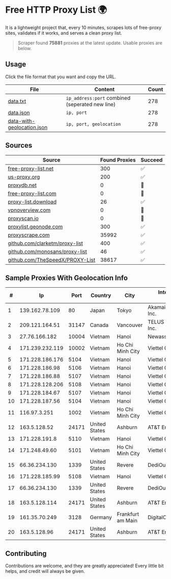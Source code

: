 
# Free HTTP Proxy List 🌍

It is a lightweight project that, every 10 minutes, scrapes lots of free-proxy sites, validates if it works, and serves a clean proxy list.


> Scraper found **75881** proxies at the latest update. Usable proxies are below.

## Usage

Click the file format that you want and copy the URL.


|File|Content|Count|
|----|-------|-----|
|[data.txt](https://raw.githubusercontent.com/themiralay/Proxy-List-World/master/data.txt)|`ip_address:port` combined (seperated new line)|278|
|[data.json](https://raw.githubusercontent.com/themiralay/Proxy-List-World/master/data.json)|`ip, port`|278|
|[data-with-geolocation.json](https://raw.githubusercontent.com/themiralay/Proxy-List-World/master/data-with-geolocation.json)|`ip, port, geolocation`|278|

## Sources

|Source|Found Proxies|Succeed|
|------|-------------|-------|
|[free-proxy-list.net](https://free-proxy-list.net)|300|✅|
|[us-proxy.org](https://www.us-proxy.org)|200|✅|
|[proxydb.net](http://proxydb.net)|0|🚫|
|[free-proxy-list.com](https://free-proxy-list.com/?page=&port=&type%5B%5D=http&type%5B%5D=https&up_time=0&search=Search)|0|🚫|
|[proxy-list.download](https://www.proxy-list.download/HTTP)|26|✅|
|[vpnoverview.com](https://vpnoverview.com/privacy/anonymous-browsing/free-proxy-servers)|0|🚫|
|[proxyscan.io](https://www.proxyscan.io)|0|🚫|
|[proxylist.geonode.com](https://proxylist.geonode.com/api/proxy-list?limit=300&page=1&sort_by=lastChecked&sort_type=desc&protocols=http,https)|300|✅|
|[proxyscrape.com](https://api.proxyscrape.com/v2/?request=displayproxies&protocol=http&timeout=10000&country=all&ssl=all&anonymity=all)|35992|✅|
|[github.com/clarketm/proxy-list](https://raw.githubusercontent.com/clarketm/proxy-list/master/proxy-list-raw.txt)|400|✅|
|[github.com/monosans/proxy-list](https://raw.githubusercontent.com/monosans/proxy-list/main/proxies/http.txt)|46|✅|
|[github.com/TheSpeedX/PROXY-List](https://raw.githubusercontent.com/TheSpeedX/PROXY-List/master/http.txt)|38617|✅|


## Sample Proxies With Geolocation Info

|#|Ip|Port|Country|City|Internet Service Provider|
|-|--|----|-------|----|-------------------------|
|1|139.162.78.109|80|Japan|Tokyo|Akamai Technologies, Inc.|
|2|209.121.164.51|31147|Canada|Vancouver|TELUS Communications Inc.|
|3|27.76.166.182|10004|Vietnam|Hanoi|Newass2011xDSLHCMC|
|4|171.239.232.119|10002|Vietnam|Ho Chi Minh City|Viettel Corporation|
|5|171.228.186.176|5104|Vietnam|Hanoi|Viettel Corporation|
|6|171.228.186.98|5106|Vietnam|Hanoi|Viettel Corporation|
|7|171.228.186.88|5107|Vietnam|Hanoi|Viettel Corporation|
|8|171.228.128.206|5108|Vietnam|Hanoi|Viettel Corporation|
|9|171.228.184.67|5107|Vietnam|Hanoi|Viettel Corporation|
|10|171.228.187.56|5104|Vietnam|Hanoi|Viettel Corporation|
|11|116.97.3.251|1002|Vietnam|Ho Chi Minh City|Viettel Corporation|
|12|163.5.128.52|24171|United States|Ashburn|AT&T Enterprises, LLC|
|13|171.228.191.8|5110|Vietnam|Hanoi|Viettel Corporation|
|14|171.248.49.60|5101|Vietnam|Ho Chi Minh City|Viettel Corporation|
|15|66.36.234.130|1339|United States|Revere|DediOutlet, LLC|
|16|171.228.185.99|5108|Vietnam|Hanoi|Viettel Corporation|
|17|66.36.234.130|1339|United States|Revere|DediOutlet, LLC|
|18|163.5.128.114|24171|United States|Ashburn|AT&T Enterprises, LLC|
|19|161.35.70.249|3128|Germany|Frankfurt am Main|DigitalOcean, LLC|
|20|163.5.128.96|24171|United States|Ashburn|AT&T Enterprises, LLC|



## Contributing

Contributions are welcome, and they are greatly appreciated! Every
little bit helps, and credit will always be given.

